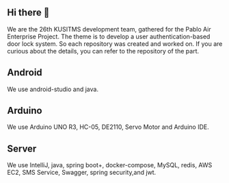 ## Hi there 👋

<!--

**Here are some ideas to get you started:**

🙋‍♀️ A short introduction - what is your organization all about?
🌈 Contribution guidelines - how can the community get involved?
👩‍💻 Useful resources - where can the community find your docs? Is there anything else the community should know?
🍿 Fun facts - what does your team eat for breakfast?
🧙 Remember, you can do mighty things with the power of [Markdown](https://docs.github.com/github/writing-on-github/getting-started-with-writing-and-formatting-on-github/basic-writing-and-formatting-syntax)
-->

We are the 26th KUSITMS development team, gathered for the Pablo Air Enterprise Project. 
The theme is to develop a user authentication-based door lock system. 
So each repository was created and worked on. 
If you are curious about the details, you can refer to the repository of the part.

## Android

We use android-studio and java. 

## Arduino

We use Arduino UNO R3, HC-05, DE2110, Servo Motor and Arduino IDE.

## Server

We use IntelliJ, java, spring boot+, docker-compose, MySQL, redis, AWS EC2, SMS Service, Swagger, spring security,and jwt.
